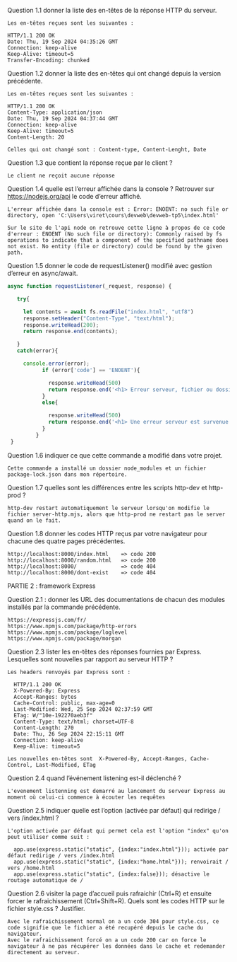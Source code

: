 Question 1.1 donner la liste des en-têtes de la réponse HTTP du serveur.

    Les en-têtes reçues sont les suivantes :

    HTTP/1.1 200 OK
    Date: Thu, 19 Sep 2024 04:35:26 GMT
    Connection: keep-alive
    Keep-Alive: timeout=5
    Transfer-Encoding: chunked

Question 1.2 donner la liste des en-têtes qui ont changé depuis la version précédente.

    Les en-têtes reçues sont les suivantes :

    HTTP/1.1 200 OK
    Content-Type: application/json
    Date: Thu, 19 Sep 2024 04:37:44 GMT
    Connection: keep-alive
    Keep-Alive: timeout=5
    Content-Length: 20

    Celles qui ont changé sont : Content-type, Content-Lenght, Date


Question 1.3 que contient la réponse reçue par le client ?

    Le client ne reçoit aucune réponse

Question 1.4 quelle est l’erreur affichée dans la console ? Retrouver sur https://nodejs.org/api le code d’erreur affiché.

    L'erreur affichée dans la console est : Error: ENOENT: no such file or directory, open 'C:\Users\viret\cours\devweb\devweb-tp5\index.html'
    
    Sur le site de l'api node on retrouve cette ligne à propos de ce code d'erreur : ENOENT (No such file or directory): Commonly raised by fs operations to indicate that a component of the specified pathname does not exist. No entity (file or directory) could be found by the given path.

Question 1.5 donner le code de requestListener() modifié avec gestion d’erreur en async/await.
 ```javascript
 async function requestListener(_request, response) {

    try{

      let contents = await fs.readFile("index.html", "utf8")
      response.setHeader("Content-Type", "text/html");
      response.writeHead(200);
      return response.end(contents);

    }
    catch(error){

      console.error(error);
            if (error['code'] == 'ENOENT'){     

              response.writeHead(500)
              return response.end('<h1> Erreur serveur, fichier ou dossier introuvable</h1>')
            }
            else{

              response.writeHead(500)
              return response.end('<h1> Une erreur serveur est survenue.</h1>')
            }
          }
  }
```

Question 1.6 indiquer ce que cette commande a modifié dans votre projet.

    Cette commande a installé un dossier node_modules et un fichier package-lock.json dans mon répertoire.

Question 1.7 quelles sont les différences entre les scripts http-dev et http-prod ?

    http-dev restart automatiquement le serveur lorsqu'on modifie le fichier server-http.mjs, alors que http-prod ne restart pas le server quand on le fait.

Question 1.8 donner les codes HTTP reçus par votre navigateur pour chacune des quatre pages précédentes.

    http://localhost:8000/index.html    => code 200
    http://localhost:8000/random.html   => code 200
    http://localhost:8000/              => code 404
    http://localhost:8000/dont-exist    => code 404

PARTIE 2 : framework Express

Question 2.1 : donner les URL des documentations de chacun des modules installés par la commande précédente.

    https://expressjs.com/fr/
    https://www.npmjs.com/package/http-errors
    https://www.npmjs.com/package/loglevel
    https://www.npmjs.com/package/morgan

Question 2.3 lister les en-têtes des réponses fournies par Express. Lesquelles sont nouvelles par rapport au serveur HTTP ?

    Les headers renvoyés par Express sont :

      HTTP/1.1 200 OK
      X-Powered-By: Express
      Accept-Ranges: bytes
      Cache-Control: public, max-age=0
      Last-Modified: Wed, 25 Sep 2024 02:37:59 GMT
      ETag: W/"10e-192270aeb3f"
      Content-Type: text/html; charset=UTF-8
      Content-Length: 270
      Date: Thu, 26 Sep 2024 22:15:11 GMT
      Connection: keep-alive
      Keep-Alive: timeout=5

    Les nouvelles en-têtes sont  X-Powered-By, Accept-Ranges, Cache-Control, Last-Modified, ETag

Question 2.4 quand l’événement listening est-il déclenché ?

    L'evenement listenning est demarré au lancement du serveur Express au moment où celui-ci commence à écouter les requêtes

Question 2.5 indiquer quelle est l’option (activée par défaut) qui redirige / vers /index.html ?

    L'option activée par défaut qui permet cela est l'option "index" qu'on peut utiliser comme suit :  

      app.use(express.static("static", {index:"index.html"})); activée par défaut redirige / vers /index.html
      app.use(express.static("static", {index:"home.html"})); renvoirait / vers /home.html
      app.use(express.static("static", {index:false})); désactive le routage automatique de /

Question 2.6 visiter la page d’accueil puis rafraichir (Ctrl+R) et ensuite forcer le rafraichissement (Ctrl+Shift+R). Quels sont les codes HTTP sur le fichier style.css ? Justifier.

    Avec le rafraichissement normal on a un code 304 pour style.css, ce code signifie que le fichier a été recupéré depuis le cache du navigateur.
    Avec le rafraichissement forcé on a un code 200 car on force le navigateur à ne pas récupérer les données dans le cache et redemander directement au serveur.